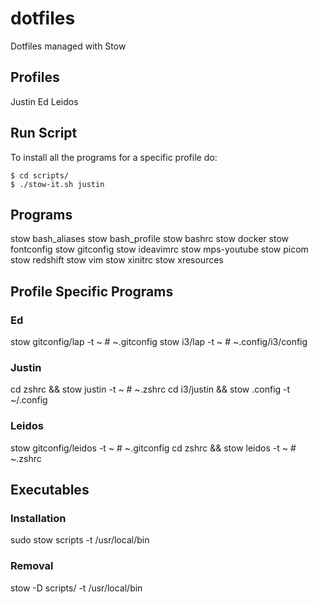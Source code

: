 # dotfiles
Dotfiles managed with Stow

## Profiles
Justin
Ed
Leidos

## Run Script
To install all the programs for a specific profile do:

```
$ cd scripts/
$ ./stow-it.sh justin
```

## Programs
stow bash_aliases
stow bash_profile
stow bashrc
stow docker
stow fontconfig
stow gitconfig
stow ideavimrc
stow mps-youtube
stow picom
stow redshift
stow vim
stow xinitrc
stow xresources

## Profile Specific Programs
### Ed
stow gitconfig/lap -t ~   # ~.gitconfig
stow i3/lap -t ~          # ~.config/i3/config
### Justin
cd zshrc && stow justin -t ~    # ~.zshrc
cd i3/justin && stow .config -t ~/.config  
### Leidos
stow gitconfig/leidos -t ~   # ~.gitconfig
cd zshrc && stow leidos -t ~ # ~.zshrc

## Executables

### Installation
sudo stow scripts -t /usr/local/bin

### Removal
stow -D scripts/ -t /usr/local/bin
